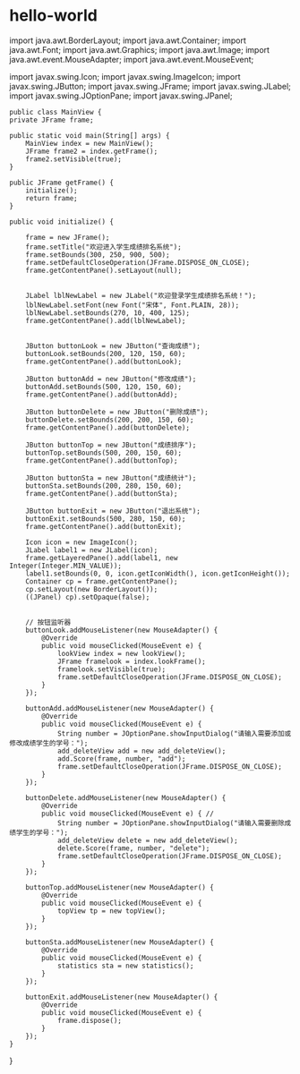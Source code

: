 # hello-world
import java.awt.BorderLayout;
import java.awt.Container;
import java.awt.Font;
import java.awt.Graphics;
import java.awt.Image;
import java.awt.event.MouseAdapter;
import java.awt.event.MouseEvent;
 
import javax.swing.Icon;
import javax.swing.ImageIcon;
import javax.swing.JButton;
import javax.swing.JFrame;
import javax.swing.JLabel;
import javax.swing.JOptionPane;
import javax.swing.JPanel;
 
    public class MainView {
	private JFrame frame;
 
	public static void main(String[] args) {
		MainView index = new MainView();
		JFrame frame2 = index.getFrame();
		frame2.setVisible(true);
	}
 
	public JFrame getFrame() {
		initialize();
		return frame;
	}
 
	public void initialize() {
 
		frame = new JFrame();
		frame.setTitle("欢迎进入学生成绩排名系统");
		frame.setBounds(300, 250, 900, 500);
		frame.setDefaultCloseOperation(JFrame.DISPOSE_ON_CLOSE);
		frame.getContentPane().setLayout(null);
 
		
		JLabel lblNewLabel = new JLabel("欢迎登录学生成绩排名系统！");
		lblNewLabel.setFont(new Font("宋体", Font.PLAIN, 28));
		lblNewLabel.setBounds(270, 10, 400, 125);
		frame.getContentPane().add(lblNewLabel);
 
 
		JButton buttonLook = new JButton("查询成绩");
		buttonLook.setBounds(200, 120, 150, 60);
		frame.getContentPane().add(buttonLook);
 
		JButton buttonAdd = new JButton("修改成绩");
		buttonAdd.setBounds(500, 120, 150, 60);
		frame.getContentPane().add(buttonAdd);
 
		JButton buttonDelete = new JButton("删除成绩");
		buttonDelete.setBounds(200, 200, 150, 60);
		frame.getContentPane().add(buttonDelete);
 
		JButton buttonTop = new JButton("成绩排序");
		buttonTop.setBounds(500, 200, 150, 60);
		frame.getContentPane().add(buttonTop);
 
		JButton buttonSta = new JButton("成绩统计");
		buttonSta.setBounds(200, 280, 150, 60);
		frame.getContentPane().add(buttonSta);
 
		JButton buttonExit = new JButton("退出系统");
		buttonExit.setBounds(500, 280, 150, 60);
		frame.getContentPane().add(buttonExit);
 
		Icon icon = new ImageIcon();
		JLabel label1 = new JLabel(icon);
		frame.getLayeredPane().add(label1, new Integer(Integer.MIN_VALUE));
		label1.setBounds(0, 0, icon.getIconWidth(), icon.getIconHeight());
		Container cp = frame.getContentPane();
		cp.setLayout(new BorderLayout());
		((JPanel) cp).setOpaque(false);
 
		
		// 按钮监听器
		buttonLook.addMouseListener(new MouseAdapter() {
			@Override
			public void mouseClicked(MouseEvent e) {
				lookView index = new lookView();
				JFrame framelook = index.lookFrame();
				framelook.setVisible(true);
				frame.setDefaultCloseOperation(JFrame.DISPOSE_ON_CLOSE);
			}
		});
 
		buttonAdd.addMouseListener(new MouseAdapter() {
			@Override
			public void mouseClicked(MouseEvent e) {
				String number = JOptionPane.showInputDialog("请输入需要添加或修改成绩学生的学号：");
				add_deleteView add = new add_deleteView();
				add.Score(frame, number, "add");
				frame.setDefaultCloseOperation(JFrame.DISPOSE_ON_CLOSE);
			}
		});
 
		buttonDelete.addMouseListener(new MouseAdapter() {
			@Override
			public void mouseClicked(MouseEvent e) { //
				String number = JOptionPane.showInputDialog("请输入需要删除成绩学生的学号：");
				add_deleteView delete = new add_deleteView();
				delete.Score(frame, number, "delete");
				frame.setDefaultCloseOperation(JFrame.DISPOSE_ON_CLOSE);
			}
		});
 
		buttonTop.addMouseListener(new MouseAdapter() {
			@Override
			public void mouseClicked(MouseEvent e) {
				topView tp = new topView();
			}
		});
 
		buttonSta.addMouseListener(new MouseAdapter() {
			@Override
			public void mouseClicked(MouseEvent e) {
				statistics sta = new statistics();
			}
		});
 
		buttonExit.addMouseListener(new MouseAdapter() {
			@Override
			public void mouseClicked(MouseEvent e) {
				frame.dispose();
			}
		});
	}
}
